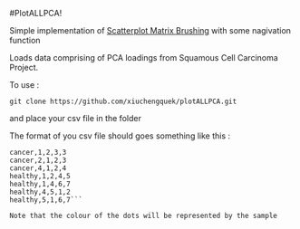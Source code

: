 #PlotALLPCA!

Simple implementation of [Scatterplot Matrix Brushing](http://bl.ocks.org/mbostock/4063663) with some nagivation function

Loads data comprising of PCA loadings from Squamous Cell Carcinoma Project.

To use : 
 
 `git clone https://github.com/xiuchengquek/plotALLPCA.git`
 
and place your csv file in the folder 


The format of you csv file should goes something like this :


```sample,PC1,PC2,PC3,PC4
cancer,1,2,3,3
cancer,2,1,2,3
cancer,4,1,2,4
healthy,1,2,4,5
healthy,1,4,6,7
healthy,4,5,1,2
healthy,5,1,6,7```

Note that the colour of the dots will be represented by the sample

 
 
